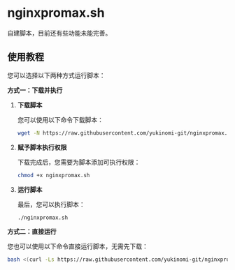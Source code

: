 # nginxpromax.sh

自建脚本，目前还有些功能未能完善。

## 使用教程

您可以选择以下两种方式运行脚本：

**方式一：下载并执行**

1.  **下载脚本**

    您可以使用以下命令下载脚本：

    ```bash
    wget -N https://raw.githubusercontent.com/yukinomi-git/nginxpromax.sh/refs/heads/main/nginxpromax.sh)
    ```

2.  **赋予脚本执行权限**

    下载完成后，您需要为脚本添加可执行权限：

    ```bash
    chmod +x nginxpromax.sh
    ```

3.  **运行脚本**

    最后，您可以执行脚本：

    ```bash
    ./nginxpromax.sh
    ```

**方式二：直接运行**

您也可以使用以下命令直接运行脚本，无需先下载：

```bash
bash <(curl -Ls https://raw.githubusercontent.com/yukinomi-git/nginxpromax.sh/refs/heads/main/nginxpromax.sh)
